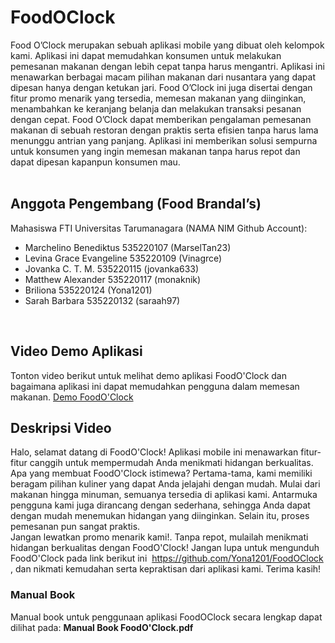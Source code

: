# FoodOClock
Food O’Clock merupakan sebuah aplikasi mobile yang dibuat oleh kelompok kami. Aplikasi ini dapat memudahkan konsumen untuk melakukan pemesanan makanan dengan lebih cepat tanpa harus mengantri. Aplikasi ini menawarkan berbagai macam pilihan makanan dari nusantara yang dapat dipesan hanya dengan ketukan jari. Food O’Clock ini juga disertai dengan fitur promo menarik yang tersedia, memesan makanan yang diinginkan, menambahkan ke keranjang belanja dan melakukan transaksi pesanan dengan cepat.
Food O’Clock dapat memberikan pengalaman pemesanan makanan di sebuah restoran dengan praktis serta efisien tanpa harus lama menunggu antrian yang panjang. Aplikasi ini memberikan solusi sempurna untuk konsumen yang ingin memesan makanan tanpa harus repot dan dapat dipesan kapanpun konsumen mau.
<br />
<br />

## Anggota Pengembang (Food Brandal’s)
Mahasiswa FTI Universitas Tarumanagara
(NAMA   NIM     Github Account):
- Marchelino Benediktus		535220107 (MarselTan23)
- Levina Grace Evangeline 	535220109 (Vinagrce)
- Jovanka C. T. M.	 	535220115 (jovanka633)
- Matthew Alexander 		535220117 (monaknik)
- Briliona			535220124 (Yona1201)
- Sarah Barbara			535220132 (saraah97)
<br />

## Video Demo Aplikasi
Tonton video berikut untuk melihat demo aplikasi FoodO'Clock dan bagaimana aplikasi ini dapat memudahkan pengguna dalam memesan makanan.
[Demo FoodO'Clock](https://youtu.be/2sWYKlwPFKo?feature=shared)<br>

## Deskripsi Video
Halo, selamat datang di FoodO'Clock! Aplikasi mobile ini menawarkan fitur-fitur canggih untuk mempermudah Anda menikmati hidangan berkualitas.
<br>
Apa yang membuat FoodO'Clock istimewa? Pertama-tama, kami memiliki beragam pilihan kuliner yang dapat Anda jelajahi dengan mudah. Mulai dari makanan hingga minuman, semuanya tersedia di aplikasi kami.
Antarmuka pengguna kami juga dirancang dengan sederhana, sehingga Anda dapat dengan mudah menemukan hidangan yang diinginkan. Selain itu, proses pemesanan pun sangat praktis.
<br>
Jangan lewatkan promo menarik kami!. Tanpa repot, mulailah menikmati hidangan berkualitas dengan FoodO'Clock!
Jangan lupa untuk mengunduh FoodO'Clock pada link berikut ini  https://github.com/Yona1201/FoodOClock , dan nikmati kemudahan serta kepraktisan dari aplikasi kami. Terima kasih!
<br>

### Manual Book
Manual book untuk penggunaan aplikasi FoodOClock secara lengkap dapat dilihat pada: **Manual Book FoodO'Clock.pdf**
<br />
<br />
